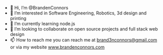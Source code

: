 - 👋 Hi, I’m @BrandenConnors
- 👀 I’m interested in Software Engineering, Robotics, 3d design and printing
- 🌱 I’m currently learning node.js
- 💞️ I’m looking to collaborate on open source projects and full stack web design
- 📫 How to reach me you can reach me at brand3nconnors@gmail.com or via my website www.brandenconnors.com

<!---
BrandenConnors/BrandenConnors is a ✨ special ✨ repository because its `README.md` (this file) appears on your GitHub profile.
You can click the Preview link to take a look at your changes.
--->
